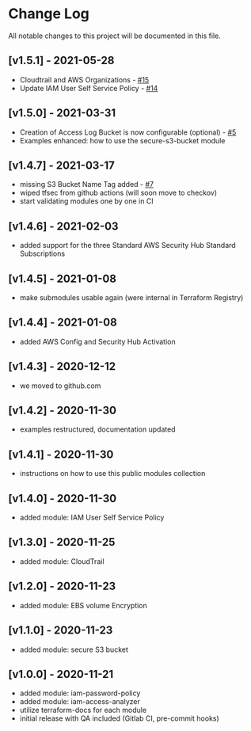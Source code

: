# Change Log

All notable changes to this project will be documented in this file.

<a name="v1.5.1"></a>
## [v1.5.1] - 2021-05-28

- Cloudtrail and AWS Organizations - [#15](https://github.com/centriascolocation/terraform-aws-security/pull/15)
- Update IAM User Self Service Policy - [#14](https://github.com/centriascolocation/terraform-aws-security/pull/14)

<a name="v1.5.0"></a>
## [v1.5.0] - 2021-03-31

- Creation of Access Log Bucket is now configurable (optional) - [#5](https://github.com/centriascolocation/terraform-aws-security/issues/5)
- Examples enhanced: how to use the secure-s3-bucket module

<a name="v1.4.7"></a>
## [v1.4.7] - 2021-03-17

- missing S3 Bucket Name Tag added - [#7](https://github.com/centriascolocation/terraform-aws-security/issues/7)
- wiped tfsec from github actions (will soon move to checkov)
- start validating modules one by one in CI

<a name="v1.4.6"></a>
## [v1.4.6] - 2021-02-03

- added support for the three Standard AWS Security Hub Standard Subscriptions

<a name="v1.4.5"></a>
## [v1.4.5] - 2021-01-08

- make submodules usable again (were internal in Terraform Registry)

<a name="v1.4.4"></a>
## [v1.4.4] - 2021-01-08

- added AWS Config and Security Hub Activation

<a name="v1.4.3"></a>
## [v1.4.3] - 2020-12-12

- we moved to github.com

<a name="v1.4.2"></a>
## [v1.4.2] - 2020-11-30

- examples restructured, documentation updated

<a name="v1.4.1"></a>
## [v1.4.1] - 2020-11-30

- instructions on how to use this public modules collection

<a name="v1.4.0"></a>
## [v1.4.0] - 2020-11-30

- added module: IAM User Self Service Policy

<a name="v1.3.0"></a>
## [v1.3.0] - 2020-11-25

- added module: CloudTrail

<a name="v1.2.0"></a>
## [v1.2.0] - 2020-11-23

- added module: EBS volume Encryption

<a name="v1.1.0"></a>
## [v1.1.0] - 2020-11-23

- added module: secure S3 bucket

<a name="v1.0.0"></a>
## [v1.0.0] - 2020-11-21

- added module: iam-password-policy
- added module: iam-access-analyzer
- utilize terraform-docs for each module
- initial release with QA included (Gitlab CI, pre-commit hooks)

